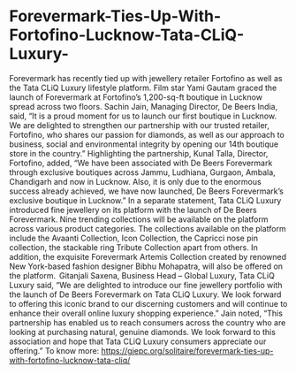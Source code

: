 # Forevermark-Ties-Up-With-Fortofino-Lucknow-Tata-CLiQ-Luxury-
Forevermark has recently tied up with jewellery retailer Fortofino as well as the Tata CLiQ Luxury lifestyle platform. Film star Yami Gautam graced the launch of Forevermark at Fortofino’s 1,200-sq-ft boutique in Lucknow spread across two floors.  Sachin Jain, Managing Director, De Beers India, said, “It is a proud moment for us to launch our first boutique in Lucknow. We are delighted to strengthen our partnership with our trusted retailer, Fortofino, who shares our passion for diamonds, as well as our approach to business, social and environmental integrity by opening our 14th boutique store in the country.” Highlighting the partnership, Kunal Talla, Director, Fortofino, added, “We have been associated with De Beers Forevermark through exclusive boutiques across Jammu, Ludhiana, Gurgaon, Ambala, Chandigarh and now in Lucknow. Also, it is only due to the enormous success already achieved, we have now launched, De Beers Forevermark’s exclusive boutique in Lucknow.”  In a separate statement, Tata CLiQ Luxury introduced fine jewellery on its platform with the launch of De Beers Forevermark. Nine trending collections will be available on the platform across various product categories. The collections available on the platform include the Avaanti Collection, Icon Collection, the Capricci nose pin collection, the stackable ring Tribute Collection apart from others. In addition, the exquisite Forevermark Artemis Collection created by renowned New York-based fashion designer Bibhu Mohapatra, will also be offered on the platform.   Gitanjali Saxena, Business Head – Global Luxury, Tata CLiQ Luxury said, “We are delighted to introduce our fine jewellery portfolio with the launch of De Beers Forevermark on Tata CLiQ Luxury. We look forward to offering this iconic brand to our discerning customers and will continue to enhance their overall online luxury shopping experience.” Jain noted, “This partnership has enabled us to reach consumers across the country who are looking at purchasing natural, genuine diamonds. We look forward to this association and hope that Tata CLiQ Luxury consumers appreciate our offering.” To know more: https://gjepc.org/solitaire/forevermark-ties-up-with-fortofino-lucknow-tata-cliq/
